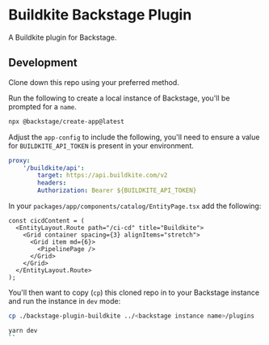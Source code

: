 # Buildkite Backstage Plugin

A Buildkite plugin for Backstage.

## Development

Clone down this repo using your preferred method.

Run the following to create a local instance of Backstage, you'll be prompted for a `name`.

```sh
npx @backstage/create-app@latest
```

Adjust the `app-config` to include the following, you'll need to ensure a value for `BUILDKITE_API_TOKEN` is present in your environment.

```yaml
proxy:
    '/buildkite/api':
        target: https://api.buildkite.com/v2
        headers:
        Authorization: Bearer ${BUILDKITE_API_TOKEN}
```

In your `packages/app/components/catalog/EntityPage.tsx` add the following:

```react
const cicdContent = (
  <EntityLayout.Route path="/ci-cd" title="Buildkite">
    <Grid container spacing={3} alignItems="stretch">
      <Grid item md={6}>
        <PipelinePage />
      </Grid>
    </Grid>
  </EntityLayout.Route>
);
```

You'll then want to copy (`cp`) this cloned repo in to your Backstage instance and run the instance in `dev` mode:

```sh
cp ./backstage-plugin-buildkite ../<backstage instance name>/plugins

yarn dev
``


